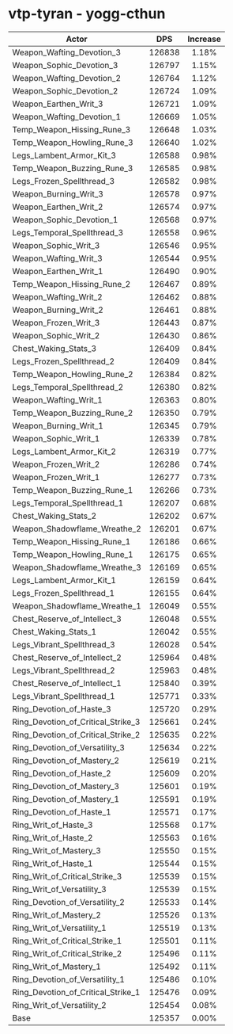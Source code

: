 # vtp-tyran - yogg-cthun
| Actor | DPS | Increase |
|---|:---:|:---:|
|Weapon_Wafting_Devotion_3|126838|1.18%|
|Weapon_Sophic_Devotion_3|126797|1.15%|
|Weapon_Wafting_Devotion_2|126764|1.12%|
|Weapon_Sophic_Devotion_2|126724|1.09%|
|Weapon_Earthen_Writ_3|126721|1.09%|
|Weapon_Wafting_Devotion_1|126669|1.05%|
|Temp_Weapon_Hissing_Rune_3|126648|1.03%|
|Temp_Weapon_Howling_Rune_3|126640|1.02%|
|Legs_Lambent_Armor_Kit_3|126588|0.98%|
|Temp_Weapon_Buzzing_Rune_3|126585|0.98%|
|Legs_Frozen_Spellthread_3|126582|0.98%|
|Weapon_Burning_Writ_3|126578|0.97%|
|Weapon_Earthen_Writ_2|126574|0.97%|
|Weapon_Sophic_Devotion_1|126568|0.97%|
|Legs_Temporal_Spellthread_3|126558|0.96%|
|Weapon_Sophic_Writ_3|126546|0.95%|
|Weapon_Wafting_Writ_3|126544|0.95%|
|Weapon_Earthen_Writ_1|126490|0.90%|
|Temp_Weapon_Hissing_Rune_2|126467|0.89%|
|Weapon_Wafting_Writ_2|126462|0.88%|
|Weapon_Burning_Writ_2|126461|0.88%|
|Weapon_Frozen_Writ_3|126443|0.87%|
|Weapon_Sophic_Writ_2|126430|0.86%|
|Chest_Waking_Stats_3|126409|0.84%|
|Legs_Frozen_Spellthread_2|126409|0.84%|
|Temp_Weapon_Howling_Rune_2|126384|0.82%|
|Legs_Temporal_Spellthread_2|126380|0.82%|
|Weapon_Wafting_Writ_1|126363|0.80%|
|Temp_Weapon_Buzzing_Rune_2|126350|0.79%|
|Weapon_Burning_Writ_1|126345|0.79%|
|Weapon_Sophic_Writ_1|126339|0.78%|
|Legs_Lambent_Armor_Kit_2|126319|0.77%|
|Weapon_Frozen_Writ_2|126286|0.74%|
|Weapon_Frozen_Writ_1|126277|0.73%|
|Temp_Weapon_Buzzing_Rune_1|126266|0.73%|
|Legs_Temporal_Spellthread_1|126207|0.68%|
|Chest_Waking_Stats_2|126202|0.67%|
|Weapon_Shadowflame_Wreathe_2|126201|0.67%|
|Temp_Weapon_Hissing_Rune_1|126186|0.66%|
|Temp_Weapon_Howling_Rune_1|126175|0.65%|
|Weapon_Shadowflame_Wreathe_3|126169|0.65%|
|Legs_Lambent_Armor_Kit_1|126159|0.64%|
|Legs_Frozen_Spellthread_1|126155|0.64%|
|Weapon_Shadowflame_Wreathe_1|126049|0.55%|
|Chest_Reserve_of_Intellect_3|126048|0.55%|
|Chest_Waking_Stats_1|126042|0.55%|
|Legs_Vibrant_Spellthread_3|126028|0.54%|
|Chest_Reserve_of_Intellect_2|125964|0.48%|
|Legs_Vibrant_Spellthread_2|125963|0.48%|
|Chest_Reserve_of_Intellect_1|125840|0.39%|
|Legs_Vibrant_Spellthread_1|125771|0.33%|
|Ring_Devotion_of_Haste_3|125720|0.29%|
|Ring_Devotion_of_Critical_Strike_3|125661|0.24%|
|Ring_Devotion_of_Critical_Strike_2|125635|0.22%|
|Ring_Devotion_of_Versatility_3|125634|0.22%|
|Ring_Devotion_of_Mastery_2|125619|0.21%|
|Ring_Devotion_of_Haste_2|125609|0.20%|
|Ring_Devotion_of_Mastery_3|125601|0.19%|
|Ring_Devotion_of_Mastery_1|125591|0.19%|
|Ring_Devotion_of_Haste_1|125571|0.17%|
|Ring_Writ_of_Haste_3|125568|0.17%|
|Ring_Writ_of_Haste_2|125563|0.16%|
|Ring_Writ_of_Mastery_3|125550|0.15%|
|Ring_Writ_of_Haste_1|125544|0.15%|
|Ring_Writ_of_Critical_Strike_3|125539|0.15%|
|Ring_Writ_of_Versatility_3|125539|0.15%|
|Ring_Devotion_of_Versatility_2|125533|0.14%|
|Ring_Writ_of_Mastery_2|125526|0.13%|
|Ring_Writ_of_Versatility_1|125519|0.13%|
|Ring_Writ_of_Critical_Strike_1|125501|0.11%|
|Ring_Writ_of_Critical_Strike_2|125496|0.11%|
|Ring_Writ_of_Mastery_1|125492|0.11%|
|Ring_Devotion_of_Versatility_1|125486|0.10%|
|Ring_Devotion_of_Critical_Strike_1|125476|0.09%|
|Ring_Writ_of_Versatility_2|125454|0.08%|
|Base|125357|0.00%|
